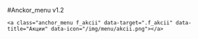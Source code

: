 #Anckor_menu v1.2

    <a class="anchor_menu f_akcii" data-target=".f_akcii" data-title="Акции" data-icon="/img/menu/akcii.png"></a>